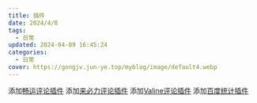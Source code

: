 ```yaml
---
title: 插件
date: 2024/4/8
tags:
  - 日常
updated: 2024-04-09 16:45:24
categories:
  - 日常
cover: https://gongjv.jun-ye.top/myblog/image/default4.webp
---
```


添加[畅运评论插件](https://changyan.kuaizhan.com/)
添加[来必力评论插件](https://www.livere.com/)
添加[Valine评论插件](https://console.leancloud.app/)
添加[百度统计插件](https://tongji.baidu.com/web/30005265/welcome/login)